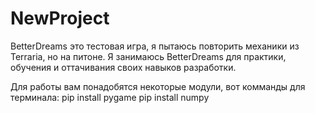 # NewProject
BetterDreams это тестовая игра, я пытаюсь повторить механики из Terraria, но на питоне. Я занимаюсь BetterDreams для практики, обучения и оттачивания своих навыков разработки.

Для работы вам понадобятся некоторые модули, вот комманды для терминала: pip install pygame pip install numpy
